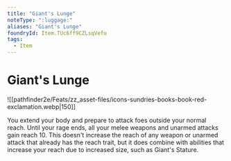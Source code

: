 ```yaml
---
title: "Giant's Lunge"
noteType: ":luggage:"
aliases: "Giant's Lunge"
foundryId: Item.TUc6ff9CZLsqVefu
tags:
  - Item
---
```


# Giant's Lunge
![[pathfinder2e/Feats/zz_asset-files/icons-sundries-books-book-red-exclamation.webp|150]]

You extend your body and prepare to attack foes outside your normal reach. Until your rage ends, all your melee weapons and unarmed attacks gain reach 10. This doesn't increase the reach of any weapon or unarmed attack that already has the reach trait, but it does combine with abilities that increase your reach due to increased size, such as Giant's Stature.
